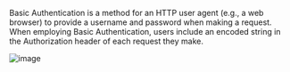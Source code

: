 Basic Authentication is a method for an HTTP user agent (e.g., a web browser) to provide a username and password when making a request. When employing Basic Authentication, users include an encoded string in the Authorization header of each request they make.


![image](https://github.com/Karlie-crypto/alx-backend-user-data/assets/110098940/45db515e-e8d0-41db-b4eb-59c5fc4547d6)
